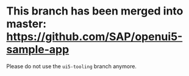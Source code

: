 # This branch has been merged into master: https://github.com/SAP/openui5-sample-app
Please do not use the `ui5-tooling` branch anymore.
